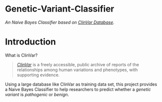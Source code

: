 # Genetic-Variant-Classifier

_An Naive Bayes Classifier based on [ClinVar Database](https://www.ncbi.nlm.nih.gov/clinvar/)._

# Introduction

What is ClinVar?

> *[ClinVar](https://www.ncbi.nlm.nih.gov/clinvar/)* is a freely accessible, public archive of reports of the relationships among human variations and phenotypes, with supporting evidence.

Using a large database like ClinVar as training data set, this project provides a Naive Bayes Classifier to help researchers to predict whether a _genetic variant_ is _pathogenic_ or _benign_.
